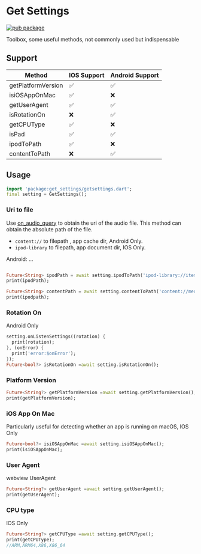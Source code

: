 # Get Settings

[![pub package](https://img.shields.io/pub/v/get_settings.svg)](https://pub.dev/packages/get_settings)

Toolbox, some useful methods, not commonly used but indispensable

## Support

|  Method   | IOS Support  | Android Support  |
|  ----  | ----  | ----  |
| getPlatformVersion  | ✅ | ✅ |
| isiOSAppOnMac  | ✅ | ❌ |
| getUserAgent  | ✅ | ✅ |
| isRotationOn  | ❌ | ✅ |
| getCPUType  | ✅ | ❌ |
| isPad  | ✅ | ✅ |
| ipodToPath  | ✅ | ❌ |
| contentToPath  | ❌ | ✅ |

## Usage

```dart
import 'package:get_settings/getsettings.dart';
final setting = GetSettings();

```

### Uri to file

Use [on_audio_query](https://pub.dev/packages/on_audio_query) to obtain the uri of the audio file. This method can obtain the absolute path of the file.

* `content://` to filepath , app cache dir, Android Only.
* `ipod-library` to filepath, app document dir, IOS Only.

Android:
<uses-permission android:name="android.permission. WRITE_EXTERNAL_STORAGE" android:maxSdkVersion="32" />
<uses-permission android:name="android.permission. READ_EXTERNAL_STORAGE" android:maxSdkVersion="32" />
<application android:requestLegacyExternalStorage="true">...</application>

```dart

Future<String> ipodPath = await setting.ipodToPath('ipod-library://item/item.mp3?id=6894390456987001162'); 
print(ipodPath); 

Future<String> contentPath = await setting.contentToPath('content://media/external/audio/media/1000000346'); 
print(ipodpath); 
```

### Rotation On

Android Only

```dart
setting.onListenSettings((rotation) {
  print(rotation);
}, (onError) {
  print('error:$onError');
});
Future<bool?> isRotationOn =await setting.isRotationOn();
```

### Platform Version

```dart
Future<String?> getPlatformVersion =await setting.getPlatformVersion();
print(getPlatformVersion);
```

### iOS App On Mac

Particularly useful for detecting whether an app is running on macOS, IOS Only

```dart
Future<bool?> isiOSAppOnMac =await setting.isiOSAppOnMac();
print(isiOSAppOnMac);
```

### User Agent

webview UserAgent

```dart
Future<String?> getUserAgent =await setting.getUserAgent();
print(getUserAgent);
```

### CPU type

IOS Only

```dart
Future<String?> getCPUType =await setting.getCPUType();
print(getCPUType);
//ARM,ARM64,X86,X86_64
```
